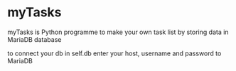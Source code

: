 # myTasks
myTasks is Python programme to make your own task list by storing data in MariaDB database

to connect your db in self.db enter your host, username and password to MariaDB
